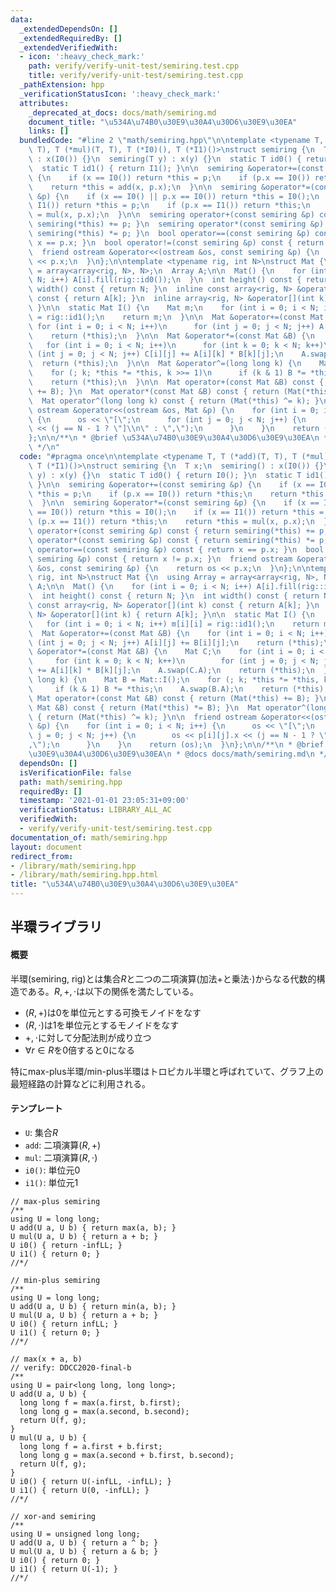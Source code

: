 ```yaml
---
data:
  _extendedDependsOn: []
  _extendedRequiredBy: []
  _extendedVerifiedWith:
  - icon: ':heavy_check_mark:'
    path: verify/verify-unit-test/semiring.test.cpp
    title: verify/verify-unit-test/semiring.test.cpp
  _pathExtension: hpp
  _verificationStatusIcon: ':heavy_check_mark:'
  attributes:
    _deprecated_at_docs: docs/math/semiring.md
    document_title: "\u534A\u74B0\u30E9\u30A4\u30D6\u30E9\u30EA"
    links: []
  bundledCode: "#line 2 \"math/semiring.hpp\"\n\ntemplate <typename T, T (*add)(T,\
    \ T), T (*mul)(T, T), T (*I0)(), T (*I1)()>\nstruct semiring {\n  T x;\n  semiring()\
    \ : x(I0()) {}\n  semiring(T y) : x(y) {}\n  static T id0() { return I0(); }\n\
    \  static T id1() { return I1(); }\n\n  semiring &operator+=(const semiring &p)\
    \ {\n    if (x == I0()) return *this = p;\n    if (p.x == I0()) return *this;\n\
    \    return *this = add(x, p.x);\n  }\n\n  semiring &operator*=(const semiring\
    \ &p) {\n    if (x == I0() || p.x == I0()) return *this = I0();\n    if (x ==\
    \ I1()) return *this = p;\n    if (p.x == I1()) return *this;\n    return *this\
    \ = mul(x, p.x);\n  }\n\n  semiring operator+(const semiring &p) const { return\
    \ semiring(*this) += p; }\n  semiring operator*(const semiring &p) const { return\
    \ semiring(*this) *= p; }\n  bool operator==(const semiring &p) const { return\
    \ x == p.x; }\n  bool operator!=(const semiring &p) const { return x != p.x; }\n\
    \  friend ostream &operator<<(ostream &os, const semiring &p) {\n    return os\
    \ << p.x;\n  }\n};\n\ntemplate <typename rig, int N>\nstruct Mat {\n  using Array\
    \ = array<array<rig, N>, N>;\n  Array A;\n\n  Mat() {\n    for (int i = 0; i <\
    \ N; i++) A[i].fill(rig::id0());\n  }\n  int height() const { return N; }\n  int\
    \ width() const { return N; }\n  inline const array<rig, N> &operator[](int k)\
    \ const { return A[k]; }\n  inline array<rig, N> &operator[](int k) { return A[k];\
    \ }\n\n  static Mat I() {\n    Mat m;\n    for (int i = 0; i < N; i++) m[i][i]\
    \ = rig::id1();\n    return m;\n  }\n\n  Mat &operator+=(const Mat &B) {\n   \
    \ for (int i = 0; i < N; i++)\n      for (int j = 0; j < N; j++) A[i][j] += B[i][j];\n\
    \    return (*this);\n  }\n\n  Mat &operator*=(const Mat &B) {\n    Mat C;\n \
    \   for (int i = 0; i < N; i++)\n      for (int k = 0; k < N; k++)\n        for\
    \ (int j = 0; j < N; j++) C[i][j] += A[i][k] * B[k][j];\n    A.swap(C.A);\n  \
    \  return (*this);\n  }\n\n  Mat &operator^=(long long k) {\n    Mat B = Mat::I();\n\
    \    for (; k; *this *= *this, k >>= 1)\n      if (k & 1) B *= *this;\n    A.swap(B.A);\n\
    \    return (*this);\n  }\n\n  Mat operator+(const Mat &B) const { return (Mat(*this)\
    \ += B); }\n  Mat operator*(const Mat &B) const { return (Mat(*this) *= B); }\n\
    \  Mat operator^(long long k) const { return (Mat(*this) ^= k); }\n\n  friend\
    \ ostream &operator<<(ostream &os, Mat &p) {\n    for (int i = 0; i < N; i++)\
    \ {\n      os << \"[\";\n      for (int j = 0; j < N; j++) {\n        os << p[i][j].x\
    \ << (j == N - 1 ? \"]\\n\" : \",\");\n      }\n    }\n    return (os);\n  }\n\
    };\n\n/**\n * @brief \u534A\u74B0\u30E9\u30A4\u30D6\u30E9\u30EA\n * @docs docs/math/semiring.md\n\
    \ */\n"
  code: "#pragma once\n\ntemplate <typename T, T (*add)(T, T), T (*mul)(T, T), T (*I0)(),\
    \ T (*I1)()>\nstruct semiring {\n  T x;\n  semiring() : x(I0()) {}\n  semiring(T\
    \ y) : x(y) {}\n  static T id0() { return I0(); }\n  static T id1() { return I1();\
    \ }\n\n  semiring &operator+=(const semiring &p) {\n    if (x == I0()) return\
    \ *this = p;\n    if (p.x == I0()) return *this;\n    return *this = add(x, p.x);\n\
    \  }\n\n  semiring &operator*=(const semiring &p) {\n    if (x == I0() || p.x\
    \ == I0()) return *this = I0();\n    if (x == I1()) return *this = p;\n    if\
    \ (p.x == I1()) return *this;\n    return *this = mul(x, p.x);\n  }\n\n  semiring\
    \ operator+(const semiring &p) const { return semiring(*this) += p; }\n  semiring\
    \ operator*(const semiring &p) const { return semiring(*this) *= p; }\n  bool\
    \ operator==(const semiring &p) const { return x == p.x; }\n  bool operator!=(const\
    \ semiring &p) const { return x != p.x; }\n  friend ostream &operator<<(ostream\
    \ &os, const semiring &p) {\n    return os << p.x;\n  }\n};\n\ntemplate <typename\
    \ rig, int N>\nstruct Mat {\n  using Array = array<array<rig, N>, N>;\n  Array\
    \ A;\n\n  Mat() {\n    for (int i = 0; i < N; i++) A[i].fill(rig::id0());\n  }\n\
    \  int height() const { return N; }\n  int width() const { return N; }\n  inline\
    \ const array<rig, N> &operator[](int k) const { return A[k]; }\n  inline array<rig,\
    \ N> &operator[](int k) { return A[k]; }\n\n  static Mat I() {\n    Mat m;\n \
    \   for (int i = 0; i < N; i++) m[i][i] = rig::id1();\n    return m;\n  }\n\n\
    \  Mat &operator+=(const Mat &B) {\n    for (int i = 0; i < N; i++)\n      for\
    \ (int j = 0; j < N; j++) A[i][j] += B[i][j];\n    return (*this);\n  }\n\n  Mat\
    \ &operator*=(const Mat &B) {\n    Mat C;\n    for (int i = 0; i < N; i++)\n \
    \     for (int k = 0; k < N; k++)\n        for (int j = 0; j < N; j++) C[i][j]\
    \ += A[i][k] * B[k][j];\n    A.swap(C.A);\n    return (*this);\n  }\n\n  Mat &operator^=(long\
    \ long k) {\n    Mat B = Mat::I();\n    for (; k; *this *= *this, k >>= 1)\n \
    \     if (k & 1) B *= *this;\n    A.swap(B.A);\n    return (*this);\n  }\n\n \
    \ Mat operator+(const Mat &B) const { return (Mat(*this) += B); }\n  Mat operator*(const\
    \ Mat &B) const { return (Mat(*this) *= B); }\n  Mat operator^(long long k) const\
    \ { return (Mat(*this) ^= k); }\n\n  friend ostream &operator<<(ostream &os, Mat\
    \ &p) {\n    for (int i = 0; i < N; i++) {\n      os << \"[\";\n      for (int\
    \ j = 0; j < N; j++) {\n        os << p[i][j].x << (j == N - 1 ? \"]\\n\" : \"\
    ,\");\n      }\n    }\n    return (os);\n  }\n};\n\n/**\n * @brief \u534A\u74B0\
    \u30E9\u30A4\u30D6\u30E9\u30EA\n * @docs docs/math/semiring.md\n */\n"
  dependsOn: []
  isVerificationFile: false
  path: math/semiring.hpp
  requiredBy: []
  timestamp: '2021-01-01 23:05:31+09:00'
  verificationStatus: LIBRARY_ALL_AC
  verifiedWith:
  - verify/verify-unit-test/semiring.test.cpp
documentation_of: math/semiring.hpp
layout: document
redirect_from:
- /library/math/semiring.hpp
- /library/math/semiring.hpp.html
title: "\u534A\u74B0\u30E9\u30A4\u30D6\u30E9\u30EA"
---
```

## 半環ライブラリ

#### 概要

半環(semiring, rig)とは集合$R$と二つの二項演算(加法$+$と乗法$\cdot$)からなる代数的構造である。$R,+,\cdot$は以下の関係を満たしている。

- $(R, +)$は$0$を単位元とする可換モノイドをなす
- $(R, \cdot)$は$1$を単位元とするモノイドをなす
- $+,\cdot$に対して分配法則が成り立つ
- $\forall r\in R$を$0$倍すると$0$になる

特にmax-plus半環/min-plus半環はトロピカル半環と呼ばれていて、グラフ上の最短経路の計算などに利用される。

#### テンプレート

- `U`: 集合$R$
- `add`: 二項演算$(R,+)$
- `mul`: 二項演算$(R,\cdot)$
- `i0()`: 単位元$0$
- `i1()`: 単位元$1$

```
// max-plus semiring
/**
using U = long long;
U add(U a, U b) { return max(a, b); }
U mul(U a, U b) { return a + b; }
U i0() { return -infLL; }
U i1() { return 0; }
//*/

// min-plus semiring
/**
using U = long long;
U add(U a, U b) { return min(a, b); }
U mul(U a, U b) { return a + b; }
U i0() { return infLL; }
U i1() { return 0; }
//*/

// max(x + a, b)
// verify: DDCC2020-final-b
/**
using U = pair<long long, long long>;
U add(U a, U b) {
  long long f = max(a.first, b.first);
  long long g = max(a.second, b.second);
  return U(f, g);
}
U mul(U a, U b) {
  long long f = a.first + b.first;
  long long g = max(a.second + b.first, b.second);
  return U(f, g);
}
U i0() { return U(-infLL, -infLL); }
U i1() { return U(0, -infLL); }
//*/

// xor-and semiring
/**
using U = unsigned long long;
U add(U a, U b) { return a ^ b; }
U mul(U a, U b) { return a & b; }
U i0() { return 0; }
U i1() { return U(-1); }
//*/
```